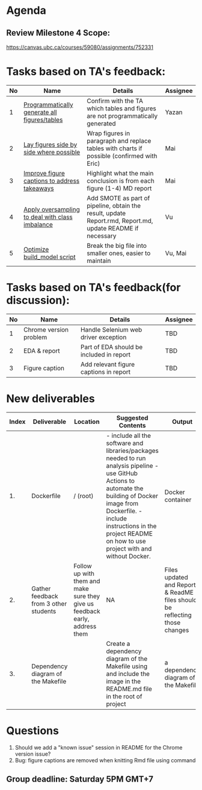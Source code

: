 # Agenda

## Review Milestone 4 Scope:

https://canvas.ubc.ca/courses/59080/assignments/752331

# Tasks based on TA's feedback:

| No  | Name | Details | Assignee |
| --- | ---- | ------- | -------- |
| 1   | [Programmatically generate all figures/tables](https://github.com/UBC-MDS/DSCI_522_group_31/issues/52)  | Confirm with the TA which tables and figures are not programmatically generated   | Yazan      |
| 2   | [Lay figures side by side where possible](https://github.com/UBC-MDS/DSCI_522_group_31/issues/55) | Wrap figures in paragraph and  replace tables with charts if possible (confirmed with Eric)    | Mai      |
| 3   | [Improve figure captions to address takeaways](https://github.com/UBC-MDS/DSCI_522_group_31/issues/56)  | Highlight what the main conclusion is from each figure (1-4) MD report | Mai      |
| 4  | [Apply oversampling to deal with class imbalance](https://github.com/UBC-MDS/DSCI_522_group_31/issues/59)  | Add SMOTE as part of pipeline, obtain the result, update Report.rmd, Report.md, update README if necessary | Vu     |
| 5  | [Optimize build_model script](https://github.com/UBC-MDS/DSCI_522_group_31/issues/42)  | Break the big file into smaller ones, easier to maintain | Vu, Mai     |

# Tasks based on TA's feedback(for discussion):
| No  | Name | Details | Assignee |
| --- | ---- | ------- | -------- |
| 1   | Chrome version problem  |  Handle Selenium web driver exception  | TBD  |
| 2   | EDA & report |  Part of EDA should be included in report | TBD  |
| 3   | Figure caption | Add relevant figure captions in report  | TBD  |
# New deliverables

| Index | Deliverable                                                                                                          | Location | Suggested Contents                                                                                                             | Output                              | Assignee |
| ----- | -------------------------------------------------------------------------------------------------------------------- | -------- | ------------------------------------------------------------------------------------------------------------------------------ | ----------------------------------- | -------- |
| 1.    | Dockerfile                                                                                       | / (root) | - include all the software and libraries/packages needed to run analysis pipeline -use GitHub Actions to automate the building of Docker image from Dockerfile. -include instructions in the project README on how to use project with and without Docker.   | Docker container             | TBD     |
| 2.    | Gather feedback from 3 other students                                                                               | Follow up with them and make sure they give us feedback early, address them   |  NA  | Files updated and Report & ReadME files should be reflecting those changes | TBD      |
| 3.    | Dependency diagram of the Makefile                                                                               |    | Create a dependency diagram of the Makefile using and include the image in the README.md file in the root of project  |  a dependency diagram of the Makefile| TBD      |

# Questions
1. Should we add a "known issue" session in README for the Chrome version issue?
2. Bug: figure captions are removed when knitting Rmd file using command

## Group deadline: Saturday 5PM GMT+7
